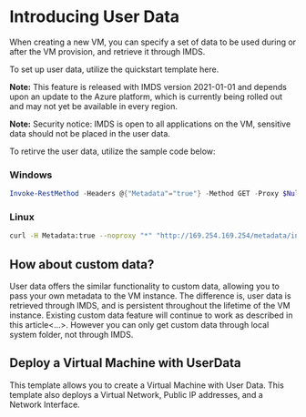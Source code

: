 # Introducing User Data

When creating a new VM, you can specify a set of data to be used during or after the VM provision, and retrieve it through IMDS. 

To set up user data, utilize the quickstart template here. 
 
**Note:** This feature is released with IMDS version 2021-01-01 and depends upon an update to the Azure platform, which is currently being rolled out and may not yet be available in every region.

**Note:** Security notice: IMDS is open to all applications on the VM, sensitive data should not be placed in the user data.

To retirve the user data, utilize the sample code below:

### Windows
```powershell
Invoke-RestMethod -Headers @{"Metadata"="true"} -Method GET -Proxy $Null -Uri "http://169.254.169.254/metadata/instance/compute/userData?api-version=2021-01-01&format=text" | base64 --decode
```

### Linux

```bash
curl -H Metadata:true --noproxy "*" "http://169.254.169.254/metadata/instance/compute/userData?api-version=2021-01-01&format=text" | base64 --decode
```

## How about custom data?

User data offers the similar functionality to custom data, allowing you to pass your own metadata to the VM instance. The difference is, user data is retrieved through IMDS, and is persistent throughout the lifetime of the VM instance. Existing custom data feature will continue to work as described in this article<...>. However you can only get custom data through local system folder, not through IMDS.

## Deploy a Virtual Machine with UserData

This template allows you to create a Virtual Machine with User Data. This template also deploys a Virtual Network, Public IP addresses, and a Network Interface.

